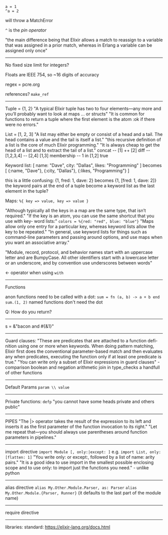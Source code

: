 ```
a = 1
^a = 2
```
will throw a MatchError

`^` is the *pin operator*

"the main difference being that Elixir allows a match to reassign to a variable
 that was assigned in a prior match, whereas in Erlang a variable can be assigned only once"


----

No fixed size limit for integers?

Floats are IEEE 754, so ~16 digits of accuracy

regex = pcre.org

references? `make_ref`


---

Tuple = {1, 2}
"A typical Elixir tuple has two to four elements—any more and you’ll probably want to look at maps ... or structs"
"It is common for functions to return a tuple where the first element is the atom :ok if there were no errors."

List = [1, 2, 3]
"A list may either be empty or consist of a head and a tail. The head contains a value and the tail is itself a list."
"this recursive definition of a list is the core of much Elixir programming."
"It is always cheap to get the head of a list and to extract the tail of a list."
concat -- [1] ++ [2]
diff -- [1,2,3,4] -- [2,4]
[1,3]
membership -- 1 in [1,2]
true

Keyword list:
[ name: "Dave", city: "Dallas", likes: "Programming" ]
becomes
[ {:name, "Dave"}, {:city, "Dallas"}, {:likes, "Programming"} ]

this is a little confusing:
{1, fred: 1, dave: 2}
becomes
{1, [fred: 1, dave: 2]}
the keyword pairs at the end of a tuple become a keyword list as the last element in the tuple?


Maps:
`%{ key => value, key => value }`

"Although typically all the keys in a map are the same type, that isn’t required."
"If the key is an atom, you can use the same shortcut that you use with key- word lists:"
`colors = %{red: "red", blue: "blue"}`
"Maps allow only one entry for a particular key, whereas keyword lists allow the key to be repeated."
"In general, use keyword lists for things such as command-line parameters and passing around options,
 and use maps when you want an associative array."


"Module, record, protocol, and behavior names start with an uppercase letter and are BumpyCase. All other identifiers start with a lowercase letter or an underscore, and by convention use underscores between words"

<- operator when using `with`


-----
Functions

anon functions need to be called with a dot:
`sum = fn (a, b) -> a + b end`
`sum.(1, 2)`
named functions don't need the dot

Q: How do you return?


----
s = &"bacon and #{&1}"


---
Guard clauses:
"These are predicates that are attached to a function defi- nition using one or more when keywords. When doing pattern matching, Elixir first does the conventional parameter-based match and then evaluates any when predicates, executing the function only if at least one predicate is true."
"You can write only a subset of Elixir expressions in guard clauses" -
comparison
boolean and negation
arithmetic
join
in
type_checks
a handfull of other functions

----
Default Params
`param \\ value`

---
Private functions:
`defp`
"you cannot have some heads private and others public"

---
PIPES
"The |> operator takes the result of the expression to its left and inserts it as the first parameter of the function invocation to its right."
"Let me repeat that—you should always use parentheses around function parameters in pipelines."

---
import directive
`import Module [, only:|except: ]`
e.g.
`import List, only: [flatten: 1]`
"You write only: or except:, followed by a list of name: arity pairs."
"It is a good idea to use import in the smallest possible enclosing scope and to use only: to import just the functions you need." - unlike python

---
alias directive
`alias My.Other.Module.Parser, as: Parser`
`alias My.Other.Module.{Parser, Runner}` (it defaults to the last part of the module name)

---
require directive


---
libraries:
standard: https://elixir-lang.org/docs.html
